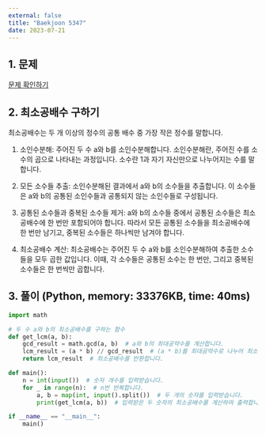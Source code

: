 ```yaml
---
external: false
title: "Baekjoon 5347"
date: 2023-07-21
---
```


## 1. 문제

[문제 확인하기](https://www.acmicpc.net/problem/5347)

## 2. 최소공배수 구하기

최소공배수는 두 개 이상의 정수의 공통 배수 중 가장 작은 정수를 말합니다.  

1. 소인수분해: 주어진 두 수 a와 b를 소인수분해합니다. 소인수분해란, 주어진 수를 소수의 곱으로 나타내는 과정입니다. 소수란 1과 자기 자신만으로 나누어지는 수를 말합니다.

2. 모든 소수들 추출: 소인수분해된 결과에서 a와 b의 소수들을 추출합니다. 이 소수들은 a와 b의 공통된 소인수들과 공통되지 않는 소인수들로 구성됩니다.

3. 공통된 소수들과 중복된 소수들 제거: a와 b의 소수들 중에서 공통된 소수들은 최소공배수에 한 번만 포함되어야 합니다. 따라서 모든 공통된 소수들을 최소공배수에 한 번만 남기고, 중복된 소수들은 하나씩만 남겨야 합니다.

4. 최소공배수 계산: 최소공배수는 주어진 두 수 a와 b를 소인수분해하여 추출한 소수들을 모두 곱한 값입니다. 이때, 각 소수들은 공통된 소수는 한 번만, 그리고 중복된 소수들은 한 번씩만 곱합니다.

## 3. 풀이 (Python, memory: 33376KB, time: 40ms)

```python
import math

# 두 수 a와 b의 최소공배수를 구하는 함수
def get_lcm(a, b):
    gcd_result = math.gcd(a, b)  # a와 b의 최대공약수를 계산합니다.
    lcm_result = (a * b) // gcd_result  # (a * b)를 최대공약수로 나누어 최소공배수를 계산합니다.
    return lcm_result  # 최소공배수를 반환합니다.

def main():
    n = int(input())  # 숫자 개수를 입력받습니다.
    for _ in range(n):  # n번 반복합니다.
        a, b = map(int, input().split())  # 두 개의 숫자를 입력받습니다.
        print(get_lcm(a, b))  # 입력받은 두 숫자의 최소공배수를 계산하여 출력합니다.

if __name__ == "__main__":
    main()
```
